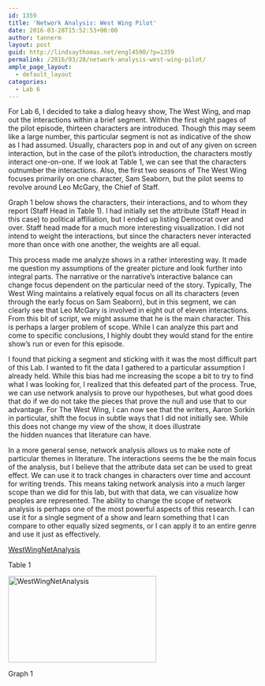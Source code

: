 ```yaml
---
id: 1359
title: 'Network Analysis: West Wing Pilot'
date: 2016-03-28T15:52:53+00:00
author: tannerm
layout: post
guid: http://lindsaythomas.net/engl4590/?p=1359
permalink: /2016/03/28/network-analysis-west-wing-pilot/
ample_page_layout:
  - default_layout
categories:
  - Lab 6
---
```

For Lab 6, I decided to take a dialog heavy show, The West Wing, and map out the interactions within a brief segment. Within the first eight pages of the pilot episode, thirteen characters are introduced. Though this may seem like a large number, this particular segment is not as indicative of the show as I had assumed. Usually, characters pop in and out of any given on screen interaction, but in the case of the pilot&#8217;s introduction, the characters mostly interact one-on-one. If we look at Table 1, we can see that the characters outnumber the interactions. Also, the first two seasons of The West Wing focuses primarily on one character, Sam Seaborn, but the pilot seems to revolve around Leo McGary, the Chief of Staff.

Graph 1 below shows the characters, their interactions, and to whom they report (Staff Head in Table 1). I had initially set the attribute (Staff Head in this case) to political affiliation, but I ended up listing Democrat over and over. Staff head made for a much more interesting visualization. I did not intend to weight the interactions, but since the characters never interacted more than once with one another, the weights are all equal.

This process made me analyze shows in a rather interesting way. It made me question my assumptions of the greater picture and look further into integral parts. The narrative or the narrative&#8217;s interactive balance can change focus dependent on the particular need of the story. Typically, The West Wing maintains a relatively equal focus on all its characters (even through the early focus on Sam Seaborn), but in this segment, we can clearly see that Leo McGary is involved in eight out of eleven interactions. From this bit of script, we might assume that he is the main character. This is perhaps a larger problem of scope. While I can analyze this part and come to specific conclusions, I highly doubt they would stand for the entire show&#8217;s run or even for this episode.

I found that picking a segment and sticking with it was the most difficult part of this Lab. I wanted to fit the data I gathered to a particular assumption I already held. While this bias had me increasing the scope a bit to try to find what I was looking for, I realized that this defeated part of the process. True, we can use network analysis to prove our hypotheses, but what good does that do if we do not take the pieces that prove the null and use that to our advantage. For The West Wing, I can now see that the writers, Aaron Sorkin in particular, shift the focus in subtle ways that I did not initially see. While this does not change my view of the show, it does illustrate the hidden nuances that literature can have.

In a more general sense, network analysis allows us to make note of particular themes in literature. The interactions seems the be the main focus of the analysis, but I believe that the attribute data set can be used to great effect. We can use it to track changes in characters over time and account for writing trends. This means taking network analysis into a much larger scope than we did for this lab, but with that data, we can visualize how peoples are represented. The ability to change the scope of network analysis is perhaps one of the most powerful aspects of this research. I can use it for a single segment of a show and learn something that I can compare to other equally sized segments, or I can apply it to an entire genre and use it just as effectively.

<a href="http://lindsaythomas.net/engl4590/wp-content/uploads/sites/10/2016/03/WestWingNetAnalysis.pdf" rel="">WestWingNetAnalysis</a>

Table 1

<a href="http://lindsaythomas.net/engl4590/wp-content/uploads/sites/10/2016/03/WestWingNetAnalysis.png" rel="attachment wp-att-1361"><img class="alignnone size-medium wp-image-1361" src="http://lindsaythomas.net/engl4590/wp-content/uploads/sites/10/2016/03/WestWingNetAnalysis-300x175.png" alt="WestWingNetAnalysis" width="300" height="175" srcset="http://lindsaythomas.net/engl4590/wp-content/uploads/sites/10/2016/03/WestWingNetAnalysis-300x175.png 300w, http://lindsaythomas.net/engl4590/wp-content/uploads/sites/10/2016/03/WestWingNetAnalysis-768x448.png 768w, http://lindsaythomas.net/engl4590/wp-content/uploads/sites/10/2016/03/WestWingNetAnalysis.png 960w" sizes="(max-width: 300px) 100vw, 300px" /></a>

Graph 1